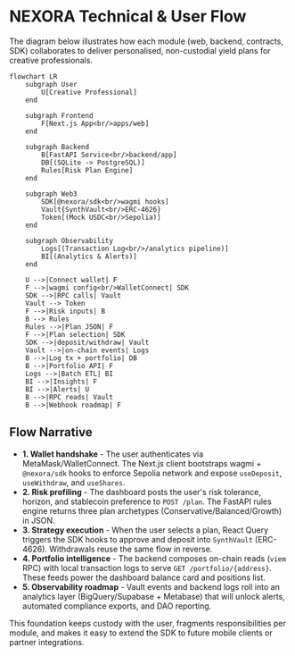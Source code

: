 # NEXORA Technical & User Flow

The diagram below illustrates how each module (web, backend, contracts, SDK) collaborates to deliver personalised, non-custodial yield plans for creative professionals.

```mermaid
flowchart LR
    subgraph User
        U[Creative Professional]
    end

    subgraph Frontend
        F[Next.js App<br/>apps/web]
    end

    subgraph Backend
        B[FastAPI Service<br/>backend/app]
        DB[(SQLite -> PostgreSQL)]
        Rules[Risk Plan Engine]
    end

    subgraph Web3
        SDK[@nexora/sdk<br/>wagmi hooks]
        Vault{SynthVault<br/>ERC-4626}
        Token[(Mock USDC<br/>Sepolia)]
    end

    subgraph Observability
        Logs[(Transaction Log<br/>/analytics pipeline)]
        BI[(Analytics & Alerts)]
    end

    U -->|Connect wallet| F
    F -->|wagmi config<br/>WalletConnect| SDK
    SDK -->|RPC calls| Vault
    Vault --> Token
    F -->|Risk inputs| B
    B --> Rules
    Rules -->|Plan JSON| F
    F -->|Plan selection| SDK
    SDK -->|deposit/withdraw| Vault
    Vault -->|on-chain events| Logs
    B -->|Log tx + portfolio| DB
    B -->|Portfolio API| F
    Logs -->|Batch ETL| BI
    BI -->|Insights| F
    BI -->|Alerts| U
    B -->|RPC reads| Vault
    B -->|Webhook roadmap| F
```

## Flow Narrative
- **1. Wallet handshake** - The user authenticates via MetaMask/WalletConnect. The Next.js client bootstraps wagmi + `@nexora/sdk` hooks to enforce Sepolia network and expose `useDeposit`, `useWithdraw`, and `useShares`.
- **2. Risk profiling** - The dashboard posts the user's risk tolerance, horizon, and stablecoin preference to `POST /plan`. The FastAPI rules engine returns three plan archetypes (Conservative/Balanced/Growth) in JSON.
- **3. Strategy execution** - When the user selects a plan, React Query triggers the SDK hooks to approve and deposit into `SynthVault` (ERC-4626). Withdrawals reuse the same flow in reverse.
- **4. Portfolio intelligence** - The backend composes on-chain reads (`viem` RPC) with local transaction logs to serve `GET /portfolio/{address}`. These feeds power the dashboard balance card and positions list.
- **5. Observability roadmap** - Vault events and backend logs roll into an analytics layer (BigQuery/Supabase + Metabase) that will unlock alerts, automated compliance exports, and DAO reporting.

This foundation keeps custody with the user, fragments responsibilities per module, and makes it easy to extend the SDK to future mobile clients or partner integrations.
